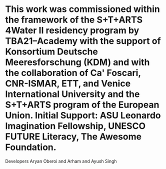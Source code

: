 # This work was commissioned within the framework of the S+T+ARTS 4Water II residency program by TBA21–Academy with the support of Konsortium Deutsche Meeresforschung (KDM) and with the collaboration of Ca' Foscari, CNR-ISMAR, ETT, and Venice International University and the S+T+ARTS program of the European Union. Initial Support: ASU Leonardo Imagination Fellowship, UNESCO FUTURE Literacy, The Awesome Foundation.

Developers
Aryan Oberoi and Arham and Ayush Singh
